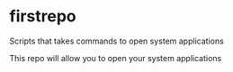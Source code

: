 # firstrepo
Scripts that takes commands to open system applications

This repo will allow you to open your system applications